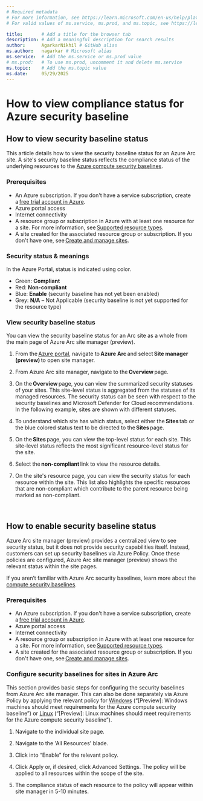 ```yaml
---
# Required metadata
# For more information, see https://learn.microsoft.com/en-us/help/platform/learn-editor-add-metadata
# For valid values of ms.service, ms.prod, and ms.topic, see https://learn.microsoft.com/en-us/help/platform/metadata-taxonomies

title:       # Add a title for the browser tab
description: # Add a meaningful description for search results
author:      AgarkarNikhil # GitHub alias
ms.author:   nagarkar # Microsoft alias
ms.service:  # Add the ms.service or ms.prod value
# ms.prod:   # To use ms.prod, uncomment it and delete ms.service
ms.topic:    # Add the ms.topic value
ms.date:     05/29/2025
---
```

# How to view compliance status for Azure security baseline


## How to view security baseline status 

This article details how to view the security baseline status for an Azure Arc site. A site's security baseline status reflects the compliance status of the underlying resources to the [Azure compute security baselines](/azure/governance/policy/samples/guest-configuration-baseline-windows). 

### Prerequisites 

- An Azure subscription. If you don't have a service subscription, create a [free trial account in Azure](https://azure.microsoft.com/free/).
- Azure portal access
- Internet connectivity
- A resource group or subscription in Azure with at least one resource for a site. For more information, see [Supported resource types](/azure/azure-arc/site-manager/overview).
- A site created for the associated resource group or subscription. If you don't have one, see [Create and manage sites](/azure/azure-arc/site-manager/how-to-crud-site). 

### Security status & meanings 

In the Azure Portal, status is indicated using color.  

- Green: **Compliant**
- Red: **Non-compliant**
- Blue: **Enable** (security baseline has not yet been enabled)
- Grey: **N/A** – Not Applicable (security baseline is not yet supported for the resource type) 

### View security baseline status 

You can view the security baseline status for an Arc site as a whole from the main page of Azure Arc site manager (preview). 

1. From the [Azure portal](https://portal.azure.com/), navigate to **Azure Arc** and select **Site manager (preview)** to open site manager.
2. From Azure Arc site manager, navigate to the **Overview** page.  


3. On the **Overview** page, you can view the summarized security statuses of your sites. This site-level status is aggregated from the statuses of its managed resources. The security status can be seen with respect to the security baselines and Microsoft Defender for Cloud recommendations. In the following example, sites are shown with different statuses.   


4. To understand which site has which status, select either the **Sites** tab or the blue colored status text to be directed to the **Sites** page.  


5. On the **Sites** page, you can view the top-level status for each site. This site-level status reflects the most significant resource-level status for the site. 

1. Select the **non-compliant** link to view the resource details.  


7. On the site's resource page, you can view the security status for each resource within the site. This list also highlights the specific resources that are non-compliant which contribute to the parent resource being marked as non-compliant. 
  
 

## How to enable security baseline status 

Azure Arc site manager (preview) provides a centralized view to see security status, but it does not provide security capabilities itself. Instead, customers can set up security baselines via Azure Policy. Once these policies are configured, Azure Arc site manager (preview) shows the relevant status within the site pages. 

If you aren’t familiar with Azure Arc security baselines, learn more about the [compute security baselines](/security/benchmark/azure/security-baselines-overview). 

### Prerequisites 

- An Azure subscription. If you don't have a service subscription, create a [free trial account in Azure](https://azure.microsoft.com/free/).
- Azure portal access
- Internet connectivity
- A resource group or subscription in Azure with at least one resource for a site. For more information, see [Supported resource types](/azure/azure-arc/site-manager/overview).
- A site created for the associated resource group or subscription. If you don't have one, see [Create and manage sites](/azure/azure-arc/site-manager/how-to-crud-site). 

### Configure security baselines for sites in Azure Arc 

This section provides basic steps for configuring the security baselines from Azure Arc site manager. This can also be done separately via Azure Policy by applying the relevant policy for [Windows](/azure/governance/policy/samples/guest-configuration-baseline-windows) (“[Preview]: Windows machines should meet requirements for the Azure compute security baseline”) or [Linux](/azure/governance/policy/samples/guest-configuration-baseline-linux) (“[Preview]: Linux machines should meet requirements for the Azure compute security baseline”). 

1. Navigate to the individual site page. 


1. Navigate to the 'All Resources' blade.

3. Click into “Enable” for the relevant policy. 


4. Click Apply or, if desired, click Advanced Settings. The policy will be applied to all resources within the scope of the site.


1. The compliance status of each resource to the policy will appear within site manager in 5-10 minutes.  


